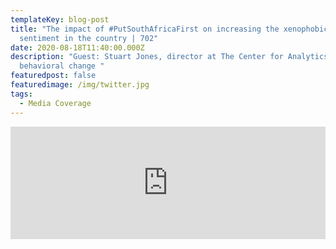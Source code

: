 ```yaml
---
templateKey: blog-post
title: "The impact of #PutSouthAfricaFirst on increasing the xenophobic
  sentiment in the country | 702"
date: 2020-08-18T11:40:00.000Z
description: "Guest: Stuart Jones, director at The Center for Analytics and
  behavioral change "
featuredpost: false
featuredimage: /img/twitter.jpg
tags:
  - Media Coverage
---
```

<iframe src="https://omny.fm/shows/afternoon-drive-702/the-impact-of-putsouthafricafirst-on-increasing-th/embed" width="100%" height="180px" frameborder="0"></iframe>